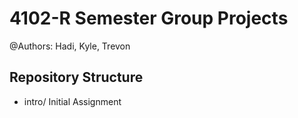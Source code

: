 # 4102-R Semester Group Projects

@Authors: Hadi, Kyle, Trevon

## Repository Structure
- intro/
	Initial Assignment

